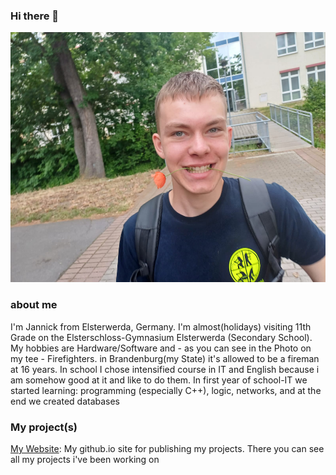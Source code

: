 ### Hi there 👋
<img src="images/Rose.jpg" alt="rose" width="600" height="400">

### about me
I'm Jannick from Elsterwerda, Germany.
I'm almost(holidays) visiting 11th Grade on the Elsterschloss-Gymnasium Elsterwerda (Secondary School).
My hobbies are Hardware/Software and - as you can see in the Photo on my tee - Firefighters. in Brandenburg(my State) it's allowed to be a fireman at 16 years.
In school I chose intensified course in IT and English because i am somehow good at it and like to do them.
In first year of school-IT we started learning: programming (especially C++), logic, networks, and at the end we created databases

### My project(s)
[My Website](toxic-jannick.github.io): My github.io site for publishing my projects. There you can see all my projects i've been working on
<!--!
**toxic-jannick/toxic-jannick** is a ✨ _special_ ✨ repository because its `README.md` (this file) appears on your GitHub profile.

Here are some ideas to get you started:

- 🔭 I’m currently working on ...
- 🌱 I’m currently learning ...
- 👯 I’m looking to collaborate on ...
- 🤔 I’m looking for help with ...
- 💬 Ask me about ...
- 📫 How to reach me: ...
- 😄 Pronouns: ...!

- ⚡ Fun fact: ...
-->
